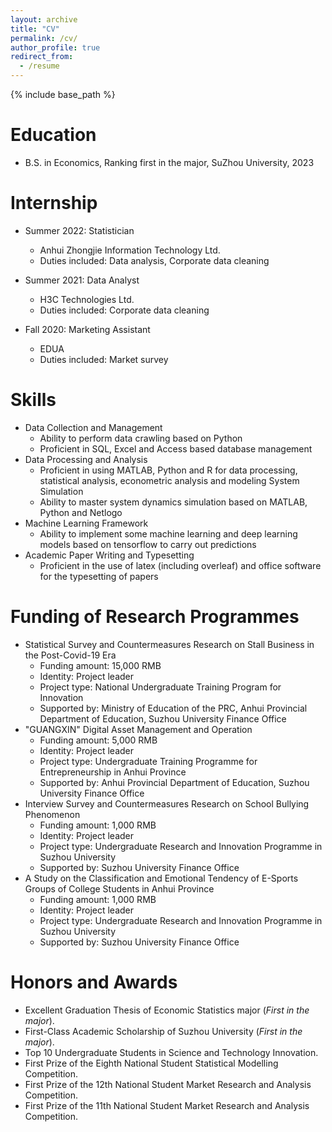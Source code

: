 ```yaml
---
layout: archive
title: "CV"
permalink: /cv/
author_profile: true
redirect_from:
  - /resume
---
```


{% include base_path %}

Education
======
* B.S. in Economics, Ranking first in the major, SuZhou University, 2023

Internship
======
* Summer 2022: Statistician
  * Anhui Zhongjie Information Technology Ltd.
  * Duties included: Data analysis, Corporate data cleaning

* Summer 2021: Data Analyst
  * H3C Technologies Ltd.
  * Duties included: Corporate data cleaning
  
* Fall 2020: Marketing Assistant
  * EDUA
  * Duties included: Market survey

Skills
======
* Data Collection and Management
  * Ability to perform data crawling based on Python
  * Proficient in SQL, Excel and Access based database management
* Data Processing and Analysis
  * Proficient in using MATLAB, Python and R for data processing, statistical analysis, econometric analysis and modeling System Simulation
  * Ability to master system dynamics simulation based on MATLAB, Python and Netlogo
* Machine Learning Framework
  * Ability to implement some machine learning and deep learning models based on tensorflow to carry out predictions
* Academic Paper Writing and Typesetting
  * Proficient in the use of latex (including overleaf) and office software for the typesetting of papers

Funding of Research Programmes
======
* Statistical Survey and Countermeasures Research on Stall Business in the Post-Covid-19 Era
  * Funding amount: 15,000 RMB
  * Identity: Project leader
  * Project type: National Undergraduate Training Program for Innovation
  * Supported by: Ministry of Education of the PRC, Anhui Provincial Department of Education, Suzhou University Finance Office
* "GUANGXIN" Digital Asset Management and Operation
  * Funding amount: 5,000 RMB
  * Identity: Project leader
  * Project type: Undergraduate Training Programme for Entrepreneurship in Anhui Province
  * Supported by: Anhui Provincial Department of Education, Suzhou University Finance Office
* Interview Survey and Countermeasures Research on School Bullying Phenomenon
  * Funding amount: 1,000 RMB
  * Identity: Project leader
  * Project type: Undergraduate Research and Innovation Programme in Suzhou University
  * Supported by: Suzhou University Finance Office
* A Study on the Classification and Emotional Tendency of E-Sports Groups of College Students in Anhui Province
  * Funding amount: 1,000 RMB
  * Identity: Project leader
  * Project type: Undergraduate Research and Innovation Programme in Suzhou University
  * Supported by: Suzhou University Finance Office

Honors and Awards
======
* Excellent Graduation Thesis of Economic Statistics major (*First in the major*).
* First-Class Academic Scholarship of Suzhou University (*First in the major*).
* Top 10 Undergraduate Students in Science and Technology Innovation.
* First Prize of the Eighth National Student Statistical Modelling Competition.
* First Prize of the 12th National Student Market Research and Analysis Competition.
* First Prize of the 11th National Student Market Research and Analysis Competition.

